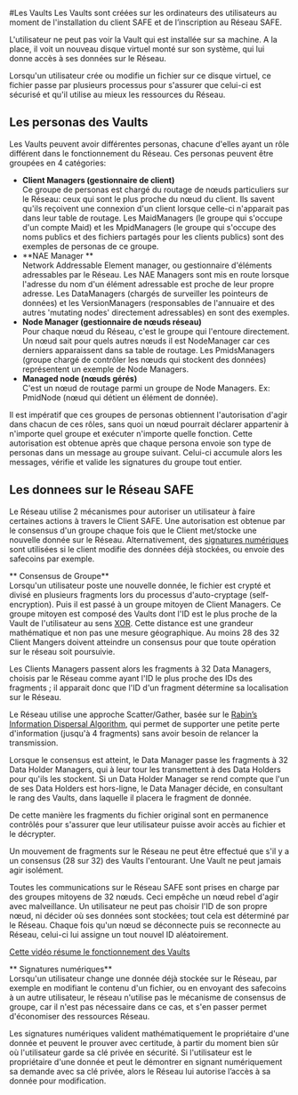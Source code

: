 #Les Vaults
Les Vaults sont créées sur les ordinateurs des utilisateurs au moment de l'installation du client SAFE et de l’inscription au Réseau SAFE.

L'utilisateur ne peut pas voir la Vault qui est installée sur sa machine. A la place, il voit un nouveau disque virtuel monté sur son système, qui lui donne accès à ses données sur le Réseau.

Lorsqu'un utilisateur crée ou modifie un fichier sur ce disque virtuel, ce fichier passe par plusieurs processus pour s'assurer que celui-ci est sécurisé et qu'il utilise au mieux les ressources du Réseau.

## Les personas des Vaults
Les Vaults peuvent avoir différentes personas, chacune d'elles ayant un rôle différent dans le fonctionnement du Réseau. Ces personas peuvent être groupées en 4 catégories:
* **Client Managers (gestionnaire de client)**<br/>
Ce groupe de personas est chargé du routage de nœuds particuliers sur le Réseau: ceux qui sont le plus proche du nœud du client. Ils savent qu'ils reçoivent une connexion d'un client lorsque celle-ci n'apparait pas dans leur table de routage. Les MaidManagers (le groupe qui s'occupe d'un compte Maid) et les MpidManagers (le groupe qui s'occupe des noms publics et des fichiers partagés pour les clients publics) sont des exemples de personas de ce groupe.
* **NAE Manager **<br/>
Network Addressable Element manager, ou gestionnaire d'éléments adressables par le Réseau. Les NAE Managers sont mis en route lorsque l'adresse du nom d'un élément adressable est proche de leur propre adresse. Les DataManagers (chargés de surveiller les pointeurs de données) et les VersionManagers (responsables de l'annuaire et des autres 'mutating nodes' directement adressables) en sont des exemples.
* **Node Manager (gestionnaire de nœuds réseau)**<br/>
Pour chaque nœud du Réseau, c'est le groupe qui l'entoure directement. Un nœud sait pour quels autres nœuds il est NodeManager car ces derniers apparaissent dans sa table de routage. Les PmidsManagers (groupe chargé de contrôler les nœuds qui stockent des données) représentent un exemple de Node Managers.
* **Managed node (nœuds gérés)**<br/>
C'est un nœud de routage parmi un groupe de Node Managers. Ex: PmidNode (nœud qui détient un élément de donnée).

Il est impératif que ces groupes de personas obtiennent l'autorisation d'agir dans chacun de ces rôles, sans quoi un nœud pourrait déclarer appartenir à n'importe quel groupe et exécuter n'importe quelle fonction. Cette autorisation est obtenue après que chaque persona envoie son type de personas dans un message au groupe suivant. Celui-ci accumule alors les messages, vérifie et valide les signatures du groupe tout entier.

## Les donnees sur le Réseau SAFE

Le Réseau utilise 2 mécanismes pour autoriser un utilisateur à faire certaines actions à travers le Client SAFE. Une autorisation est obtenue par le consensus d'un groupe chaque fois que le Client met/stocke une nouvelle donnée sur le Réseau. Alternativement, des [signatures numériques](http://fr.wikipedia.org/wiki/Signature_num%C3%A9rique) sont utilisées si le client modifie des données déjà stockées, ou envoie des safecoins par exemple.

** Consensus de Groupe**<br/>
Lorsqu'un utilisateur poste une nouvelle donnée, le fichier est crypté et divisé en plusieurs fragments lors du processus d'auto-cryptage (self-encryption). Puis il est passé à un groupe mitoyen de Client Managers. Ce groupe mitoyen est composé des Vaults dont l'ID est le plus proche de la Vault de l'utilisateur au sens [XOR](http://fr.wikipedia.org/wiki/Fonction_OU_exclusif). Cette distance est une grandeur mathématique et non pas une mesure géographique. Au moins 28 des 32 Client Mangers doivent atteindre un consensus pour que toute opération sur le réseau soit poursuivie.

Les Clients Managers passent alors les fragments à 32 Data Managers, choisis par le Réseau comme ayant l'ID le plus proche des IDs des fragments ; il apparait donc que l'ID d'un fragment détermine sa localisation sur le Réseau.

Le Réseau utilise une approche Scatter/Gather, basée sur le [Rabin’s Information Dispersal Algorithm](http://people.seas.harvard.edu/~salil/rabin2011-slides/rabin2011-mitzenmacher.pdf), qui permet de supporter une petite perte d'information (jusqu'à 4 fragments) sans avoir besoin de relancer la transmission.

Lorsque le consensus est atteint, le Data Manager passe les fragments à 32 Data Holder Managers, qui à leur tour les transmettent à des Data Holders pour qu'ils les stockent. Si un Data Holder Manager se rend compte que l'un de ses Data Holders est hors-ligne, le Data Manager décide, en consultant le rang des Vaults, dans laquelle il placera le fragment de donnée. 

De cette manière les fragments du fichier original sont en permanence contrôlés pour s'assurer que leur utilisateur puisse avoir accès au fichier et le décrypter.

Un mouvement de fragments sur le Réseau ne peut être effectué que s'il y a un consensus (28 sur 32) des Vaults l'entourant. Une Vault ne peut jamais agir isolément.

Toutes les communications sur le Réseau SAFE sont prises en charge par des groupes mitoyens de 32 nœuds. Ceci empêche un nœud rebel d'agir avec malveillance. Un utilisateur ne peut pas choisir l'ID de son propre nœud, ni décider où ses données sont stockées; tout cela est déterminé par le Réseau. Chaque fois qu'un nœud se déconnecte puis se reconnecte au Réseau, celui-ci lui assigne un tout nouvel ID aléatoirement.

[Cette vidéo résume le fonctionnement des Vaults](https://www.youtube.com/watch?v=txvKSeCaEP0)

** Signatures numériques**<br/>
Lorsqu'un utilisateur change une donnée déjà stockée sur le Réseau, par exemple en modifiant le contenu d'un fichier, ou en envoyant des safecoins à un autre utilisateur, le réseau n'utilise pas le mécanisme de consensus de groupe, car il n'est pas nécessaire dans ce cas, et s'en passer permet d'économiser des ressources Réseau.

Les signatures numériques valident mathématiquement le propriétaire d'une donnée et peuvent le prouver avec certitude, à partir du moment bien sûr où l'utilisateur garde sa clé privée en sécurité. Si l'utilisateur est le propriétaire d'une donnée et peut le démontrer en signant numériquement sa demande avec sa clé privée, alors le Réseau lui autorise l’accès à sa donnée pour modification.

